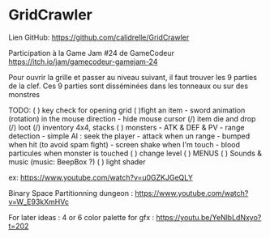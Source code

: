 # GridCrawler

Lien GitHub: https://github.com/calidrelle/GridCrawler


Participation à la Game Jam #24 de GameCodeur
https://itch.io/jam/gamecodeur-gamejam-24

Pour ouvrir la grille et passer au niveau suivant, il faut trouver les 9 parties de la clef.
Ces 9 parties sont disséminées dans les tonneaux ou sur des monstres

TODO:
( ) key check for opening grid
( )fight an item
    - sword animation (rotation) in the mouse direction
    - hide mouse cursor
(/) item die and drop
(/) loot
(/) inventory 4x4, stacks
( ) monsters
    - ATK & DEF & PV
    - range detection
    - simple AI : seek the player
    - attack when un range
    - bumped when hit (to avoid spam fight)
    - screen shake when I'm touch
    - blood particules when monster is touched
( ) change level
( ) MENUS
( ) Sounds & music (music: BeepBox ?)
( ) light shader

ex: https://www.youtube.com/watch?v=u0GZKJGeQLY

Binary Space Partitionning dungeon : https://www.youtube.com/watch?v=W_E93kXmHVc

For later ideas :
4 or 6 color palette for gfx : https://youtu.be/YeNlbLdNxyo?t=202

